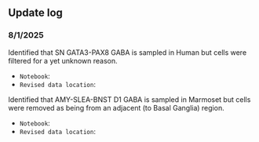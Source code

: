 ## Update log

### 8/1/2025
Identified that SN GATA3-PAX8 GABA is sampled in Human but cells were filtered for a yet unknown reason.
  * `Notebook`:
  * `Revised data location`:

Identified that AMY-SLEA-BNST D1 GABA is sampled in Marmoset but cells were removed as being from an adjacent (to Basal Ganglia) region.
  * `Notebook`:
  * `Revised data location`:

## 
